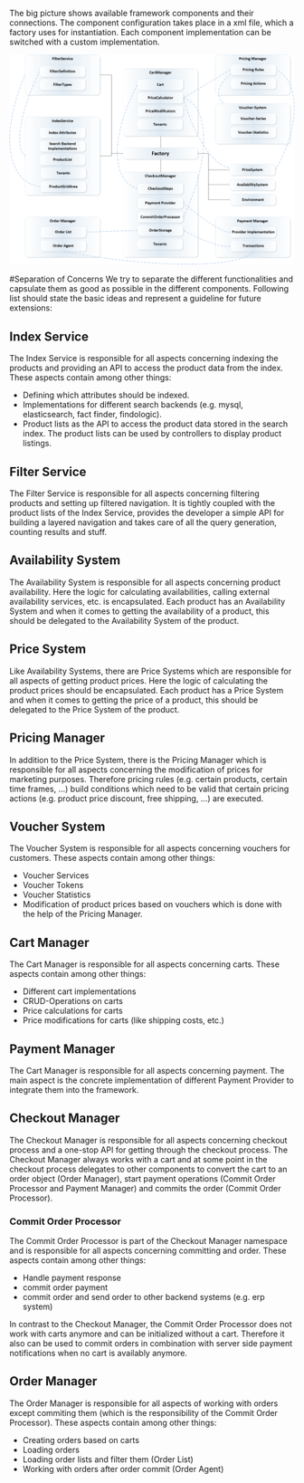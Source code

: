 The big picture shows available framework components and their connections. The component configuration takes place in a xml file, which a factory uses for instantiation. 
Each component implementation can be switched with a custom implementation. 

![bigpicture](images/bigpicture.png)

#Separation of Concerns
We try to separate the different functionalities and capsulate them as good as possible in the different components. 
Following list should state the basic ideas and represent a guideline for future extensions: 

## Index Service
The Index Service is responsible for all aspects concerning indexing the products and providing an API to access the product data from the index. 
These aspects contain among other things: 

*   Defining which attributes should be indexed.
*   Implementations for different search backends (e.g. mysql, elasticsearch, fact finder, findologic).
*   Product lists as the API to access the product data stored in the search index. The product lists can be used by controllers to display product listings.


## Filter Service
The Filter Service is responsible for all aspects concerning filtering products and setting up filtered navigation. 
 It is tightly coupled with the product lists of the Index Service, provides the developer a simple API for building
 a layered navigation and takes care of all the query generation, counting results and stuff.  


## Availability System
The Availability System is responsible for all aspects concerning product availability. Here the logic for calculating availabilities, 
 calling external availability services, etc. is encapsulated. Each product has an Availability System  and when it comes to getting the 
 availability of a product, this should be delegated to the Availability System of the product.  


## Price System
Like Availability Systems, there are Price Systems which are responsible for all aspects of getting product prices. Here the logic of
 calculating the product prices should be encapsulated. Each product has a Price System  and when it comes to getting the 
 price of a product, this should be delegated to the Price System of the product.   


## Pricing Manager
In addition to the Price System, there is the Pricing Manager which is responsible for all aspects concerning the modification of prices 
 for marketing purposes. Therefore pricing rules (e.g. certain products, certain time frames, ...) build conditions which
 need to be valid that certain pricing actions (e.g. product price discount, free shipping, ...) are executed. 


## Voucher System
The Voucher System is responsible for all aspects concerning vouchers for customers. These aspects contain among other things:

* Voucher Services
* Voucher Tokens
* Voucher Statistics
* Modification of product prices based on vouchers which is done with the help of the Pricing Manager. 


## Cart Manager
The Cart Manager is responsible for all aspects concerning carts. These aspects contain among other things:

* Different cart implementations
* CRUD-Operations on carts
* Price calculations for carts 
* Price modifications for carts (like shipping costs, etc.) 


## Payment Manager
The Cart Manager is responsible for all aspects concerning payment. The main aspect is the concrete implementation of
 different Payment Provider to integrate them into the framework. 


## Checkout Manager
The Checkout Manager is responsible for all aspects concerning checkout process and a one-stop API for getting through the checkout process.
 The Checkout Manager always works with a cart and at some point in the checkout process delegates to other components to 
 convert the cart to an order object (Order Manager), start payment operations (Commit Order Processor and Payment Manager) 
 and commits the order (Commit Order Processor). 

### Commit Order Processor
The Commit Order Processor is part of the Checkout Manager namespace and is responsible for all aspects concerning committing and order. 
These aspects contain among other things:

* Handle payment response
* commit order payment
* commit order and send order to other backend systems (e.g. erp system) 

In contrast to the Checkout Manager, the Commit Order Processor does not work with carts anymore and can be initialized without a cart. 
Therefore it also can be used to commit orders in combination with server side payment notifications when no cart is availably anymore. 


## Order Manager 
The Order Manager is responsible for all aspects of working with orders except commiting them (which is the responsibility of the Commit
 Order Processor). These aspects contain among other things:
 
* Creating orders based on carts
* Loading orders 
* Loading order lists and filter them (Order List)
* Working with orders after order commit (Order Agent) 
